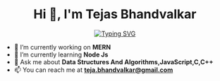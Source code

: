 <h1 align="center">Hi 👋, I'm Tejas Bhandvalkar</h1>
<p align="center">
  <a href="https://git.io/typing-svg"><img src="https://readme-typing-svg.herokuapp.com?font=Fira+Code&size=18&duration=3000&pause=500&center=true&vCenter=true&width=445&lines=Computer+Science+Student;Web+Development;Data+Structures+%26+Algorithms+%7C+C+%7C+C%2B%2B" alt="Typing SVG" /></a>
</p>

- 🔭 I’m currently working on **MERN**
- 🌱 I’m currently learning **Node Js**
- 💬 Ask me about **Data Structures And Algorithms,JavaScript,C,C++**
- 📫 You can reach me at **teja.bhandvalkar@gmail.com**

